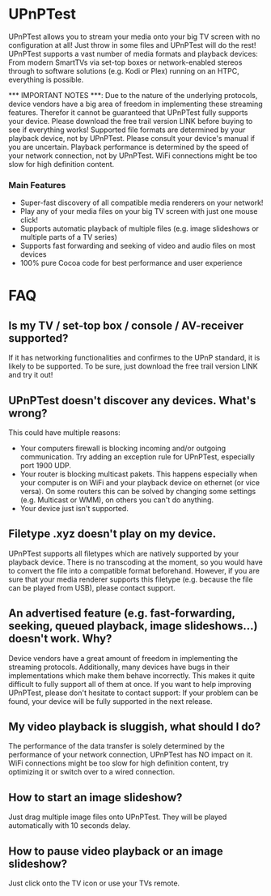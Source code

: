 # UPnPTest #

UPnPTest allows you to stream your media onto your big TV screen with no configuration at all! Just throw in some files and UPnPTest will do the rest! UPnPTest supports a vast number of media formats and playback devices: From modern SmartTVs via set-top boxes or network-enabled stereos through to software solutions (e.g. Kodi or Plex) running on an HTPC, everything is possible.

*** IMPORTANT NOTES ***: Due to the nature of the underlying protocols, device vendors have a big area of freedom in implementing these streaming features. Therefor it cannot be guaranteed that UPnPTest fully supports your device. Please download the free trail version LINK before buying to see if everything works!
Supported file formats are determined by your playback device, not by UPnPTest. Please consult your device's manual if you are uncertain.
Playback performance is determined by the speed of your network connection, not by UPnPTest. WiFi connections might be too slow for high definition content.

### Main Features ###

* Super-fast discovery of all compatible media renderers on your network!
* Play any of your media files on your big TV screen with just one mouse click!
* Supports automatic playback of multiple files (e.g. image slideshows or multiple parts of a TV series)
* Supports fast forwarding and seeking of video and audio files on most devices
* 100% pure Cocoa code for best performance and user experience


# FAQ #

## Is my TV / set-top box / console / AV-receiver supported? #

If it has networking functionalities and confirmes to the UPnP standard, it is likely to be supported. To be sure, just download the free trail version LINK and try it out!

## UPnPTest doesn't discover any devices. What's wrong? ##
This could have multiple reasons:

+ Your computers firewall is blocking incoming and/or outgoing communication. Try adding an exception rule for UPnPTest, especially port 1900 UDP.
+ Your router is blocking multicast pakets. This happens especially when your computer is on WiFi and your playback device on ethernet (or vice versa). On some routers this can be solved by changing some settings (e.g. Multicast or WMM), on others you can't do anything.
+ Your device just isn't supported.

## Filetype .xyz doesn't play on my device. ##

UPnPTest supports all filetypes which are natively supported by your playback device. There is no transcoding at the moment, so you would have to convert the file into a compatible format beforehand. However, if you are sure that your media renderer supports this filetype (e.g. because the file can be played from USB), please contact support.

 ## An advertised feature (e.g. fast-forwarding, seeking, queued playback, image slideshows...) doesn't work. Why? ##
Device vendors have a great amount of freedom in implementing the streaming protocols. Additionally, many devices have bugs in their implementations which make them behave incorrectly. This makes it quite difficult to fully support all of them at once. If you want to help improving UPnPTest, please don't hesitate to contact support: If your problem can be found, your device will be fully supported in the next release.

## My video playback is sluggish, what should I do? ##
The performance of the data transfer is solely determined by the performance of your network connection, UPnPTest has NO impact on it. WiFi connections might be too slow for high definition content, try optimizing it or switch over to a wired connection.

## How to start an image slideshow? ##
Just drag multiple image files onto UPnPTest. They will be played automatically with 10 seconds delay.

## How to pause video playback or an image slideshow? ##
Just click onto the TV icon or use your TVs remote.